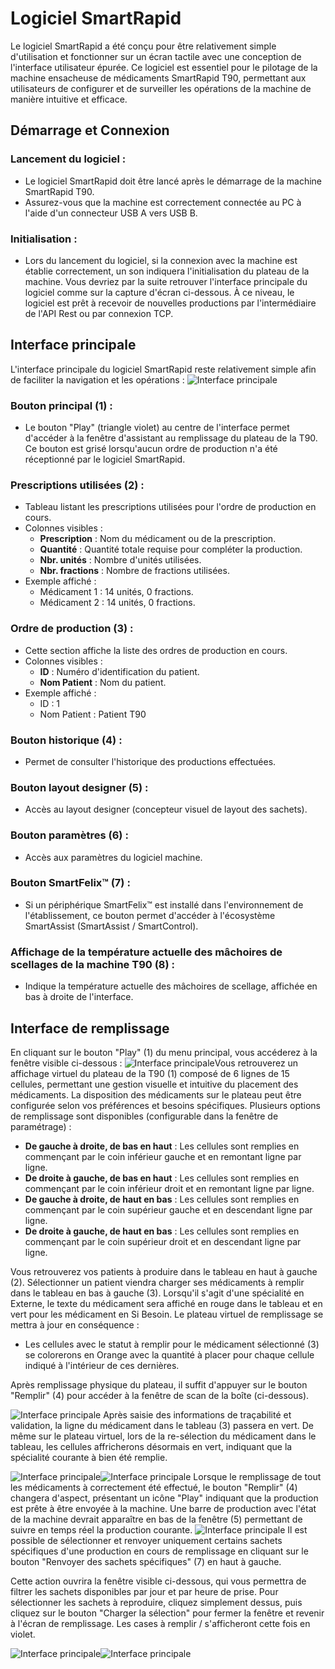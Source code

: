 ﻿
# Logiciel SmartRapid

Le logiciel SmartRapid a été conçu pour être relativement simple d'utilisation et fonctionner sur un écran tactile avec une conception de l'interface utilisateur épurée. Ce logiciel est essentiel pour le pilotage de la machine ensacheuse de médicaments SmartRapid T90, permettant aux utilisateurs de configurer et de surveiller les opérations de la machine de manière intuitive et efficace.

## Démarrage et Connexion

### Lancement du logiciel :
- Le logiciel SmartRapid doit être lancé après le démarrage de la machine SmartRapid T90.
- Assurez-vous que la machine est correctement connectée au PC à l'aide d'un connecteur USB A vers USB B.

### Initialisation :
- Lors du lancement du logiciel, si la connexion avec la machine est établie correctement, un son indiquera l'initialisation du plateau de la machine. Vous devriez par la suite retrouver l'interface principale du logiciel comme sur la capture d'écran ci-dessous. À ce niveau, le logiciel est prêt à recevoir de nouvelles productions par l'intermédiaire de l'API Rest ou par connexion TCP.

## Interface principale

L'interface principale du logiciel SmartRapid reste relativement simple afin de faciliter la navigation et les opérations :
![Interface principale](https://raw.githubusercontent.com/Objectif-PDA/SmartRapid-Doc/main/SmartRapid/Images/IMG_MainScreen_Annoted.png)

### Bouton principal (1) :
- Le bouton "Play" (triangle violet) au centre de l'interface permet d'accéder à la fenêtre d'assistant au remplissage du plateau de la T90. Ce bouton est grisé lorsqu'aucun ordre de production n'a été réceptionné par le logiciel SmartRapid.

### Prescriptions utilisées (2) :
- Tableau listant les prescriptions utilisées pour l'ordre de production en cours.
- Colonnes visibles :
  - **Prescription** : Nom du médicament ou de la prescription.
  - **Quantité** : Quantité totale requise pour compléter la production.
  - **Nbr. unités** : Nombre d'unités utilisées.
  - **Nbr. fractions** : Nombre de fractions utilisées.
- Exemple affiché :
  - Médicament 1 : 14 unités, 0 fractions.
  - Médicament 2 : 14 unités, 0 fractions.

### Ordre de production (3) :
- Cette section affiche la liste des ordres de production en cours.
- Colonnes visibles :
  - **ID** : Numéro d'identification du patient.
  - **Nom Patient** : Nom du patient.
- Exemple affiché :
  - ID : 1
  - Nom Patient : Patient T90

### Bouton historique (4) :
- Permet de consulter l'historique des productions effectuées.

### Bouton layout designer (5) :
- Accès au layout designer (concepteur visuel de layout des sachets).

### Bouton paramètres (6) :
- Accès aux paramètres du logiciel machine.

### Bouton SmartFelix™ (7) :
- Si un périphérique SmartFelix™ est installé dans l'environnement de l'établissement, ce bouton permet d'accéder à l'écosystème SmartAssist (SmartAssist / SmartControl).

### Affichage de la température actuelle des mâchoires de scellages de la machine T90 (8) :
- Indique la température actuelle des mâchoires de scellage, affichée en bas à droite de l'interface.
## Interface de remplissage
En cliquant sur le bouton "Play" (1) du menu principal, vous accéderez à la fenêtre visible ci-dessous :
![Interface principale](https://raw.githubusercontent.com/Objectif-PDA/SmartRapid-Doc/main/SmartRapid/Images/IMG_FillingScreen_Annoted.png)Vous retrouverez un affichage virtuel du plateau de la T90 (1) composé de 6 lignes de 15 cellules, permettant une gestion visuelle et intuitive du placement des médicaments. La disposition des médicaments sur le plateau peut être configurée selon vos préférences et besoins spécifiques. Plusieurs options de remplissage sont disponibles (configurable dans la fenêtre de paramétrage) :

-   **De gauche à droite, de bas en haut** : Les cellules sont remplies en commençant par le coin inférieur gauche et en remontant ligne par ligne.
-   **De droite à gauche, de bas en haut** : Les cellules sont remplies en commençant par le coin inférieur droit et en remontant ligne par ligne.
-   **De gauche à droite, de haut en bas** : Les cellules sont remplies en commençant par le coin supérieur gauche et en descendant ligne par ligne.
-   **De droite à gauche, de haut en bas** : Les cellules sont remplies en commençant par le coin supérieur droit et en descendant ligne par ligne.

Vous retrouverez vos patients à produire dans le tableau en haut à gauche (2). Sélectionner un patient viendra charger ses médicaments à remplir dans le tableau en bas à gauche (3). Lorsqu'il s'agit d'une spécialité en Externe, le texte du médicament sera affiché en rouge dans le tableau et en vert pour les médicament en Si Besoin.
 Le plateau virtuel de remplissage se mettra à jour en conséquence :
- Les cellules avec le statut à remplir pour le médicament sélectionné (3) se colorerons en Orange avec la quantité à placer pour chaque cellule indiqué à l'intérieur de ces dernières.

Après remplissage physique du plateau, il suffit d'appuyer sur le bouton "Remplir" (4) pour accéder à la fenêtre de scan de la boîte (ci-dessous).

![Interface principale](https://github.com/Objectif-PDA/SmartRapid-Doc/blob/main/SmartRapid/Images/IMG_ScanScreen.png?raw=true)
Après saisie des informations de traçabilité et validation, la ligne du médicament dans le tableau (3) passera en vert. De même sur le plateau virtuel, lors de la re-sélection du médicament dans le tableau, les cellules affricherons désormais en vert, indiquant que la spécialité courante à bien été remplie.

![Interface principale](https://raw.githubusercontent.com/Objectif-PDA/SmartRapid-Doc/main/SmartRapid/Images/IMG_FillingScreen_FilledPill.png)![Interface principale](https://raw.githubusercontent.com/Objectif-PDA/SmartRapid-Doc/main/SmartRapid/Images/IMG_FillingScreen_FilledPill2.png)
Lorsque le remplissage de tout les médicaments à correctement été effectué, le bouton "Remplir" (4) changera d'aspect, présentant un icône "Play" indiquant que la production est prête à être envoyée à la machine.
Une barre de production avec l'état de la machine devrait apparaître en bas de la fenêtre (5) permettant de suivre en temps réel la production courante.
![Interface principale](https://raw.githubusercontent.com/Objectif-PDA/SmartRapid-Doc/main/SmartRapid/Images/IMGF_ProductionSequence.gif)
Il est possible de sélectionner et renvoyer uniquement certains sachets spécifiques d'une production en cours de remplissage en cliquant sur le bouton "Renvoyer des sachets spécifiques" (7) en haut à gauche.

Cette action ouvrira la fenêtre visible ci-dessous, qui vous permettra de filtrer les sachets disponibles par jour et par heure de prise. Pour sélectionner les sachets à reproduire, cliquez simplement dessus, puis cliquez sur le bouton "Charger la sélection" pour fermer la fenêtre et revenir à l'écran de remplissage. Les cases à remplir / s'afficheront cette fois en violet.

![Interface principale](https://raw.githubusercontent.com/Objectif-PDA/SmartRapid-Doc/main/SmartRapid/Images/IMG_FilterPouchesScreen.png)![Interface principale](https://raw.githubusercontent.com/Objectif-PDA/SmartRapid-Doc/main/SmartRapid/Images/IMG_FillingCustomPouchesScreen.png)

